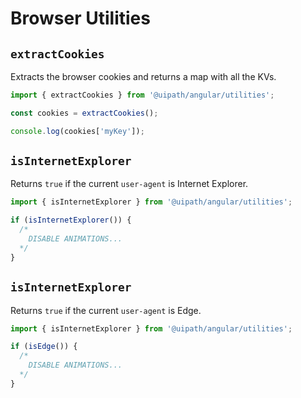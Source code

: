 # Browser Utilities

## `extractCookies`

Extracts the browser cookies and returns a map with all the KVs.

```typescript
import { extractCookies } from '@uipath/angular/utilities';

const cookies = extractCookies();

console.log(cookies['myKey']);
```

## `isInternetExplorer`

Returns `true` if the current `user-agent` is Internet Explorer.

```typescript
import { isInternetExplorer } from '@uipath/angular/utilities';

if (isInternetExplorer()) {
  /*
    DISABLE ANIMATIONS...
  */
}
```

## `isInternetExplorer`

Returns `true` if the current `user-agent` is Edge.

```typescript
import { isInternetExplorer } from '@uipath/angular/utilities';

if (isEdge()) {
  /*
    DISABLE ANIMATIONS...
  */
}
```
